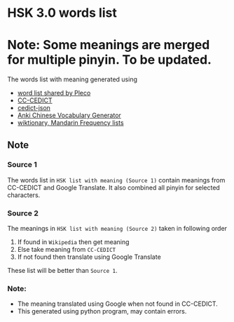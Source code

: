 # HSK 3.0 words list

# Note: Some meanings are merged for multiple pinyin. To be updated.

The words list with meaning generated using
- [word list shared by Pleco](https://plecoforums.com/threads/hsk-3-0-flashcards.6706/)
- [CC-CEDICT](https://cc-cedict.org/wiki/)
- [cedict-json](https://github.com/infinyte7/cedict-json)
- [Anki Chinese Vocabulary Generator](https://github.com/infinyte7/Anki-Chinese-Vocabulary-Generator)
- [wiktionary, Mandarin Frequency lists](https://en.wiktionary.org/wiki/Appendix:Mandarin_Frequency_lists)

## Note
### Source 1 
The words list in `HSK list with meaning (Source 1)` contain meanings from CC-CEDICT and Google Translate. It also combined all pinyin for selected characters. 


### Source 2
The meanings in `HSK list with meaning (Source 2)` taken in following order
1. If found in `Wikipedia` then get meaning
2. Else take meaning from `CC-CEDICT` 
3. If not found then translate using Google Translate

These list will be better than `Source 1`.

### Note:
- The meaning translated using Google when not found in CC-CEDICT.
- This generated using python program, may contain errors.
